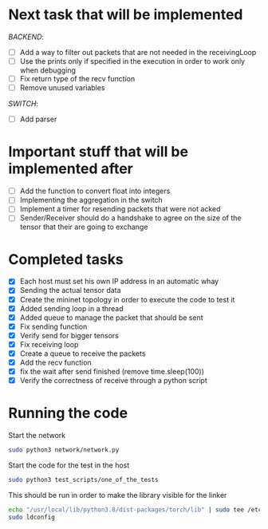 # Next task that will be implemented 

*BACKEND*: 
- [ ] Add a way to filter out packets that are not needed in the receivingLoop 
- [ ] Use the prints only if specified in the execution in order to work only when debugging
- [ ] Fix return type of the recv function 
- [ ] Remove unused variables 

*SWITCH*: 
- [ ] Add parser 

# Important stuff that will be implemented after 

- [ ] Add the function to convert float into integers 
- [ ] Implementing the aggregation in the switch 
- [ ] Implement a timer for resending packets that were not acked 
- [ ] Sender/Receiver should do a handshake to agree on the size of the tensor that their are going to exchange 

# Completed tasks 
- [x] Each host must set his own IP address in an automatic whay
- [x] Sending the actual tensor data 
- [x] Create the mininet topology in order to execute the code to test it 
- [x] Added sending loop in a thread
- [x] Added queue to manage the packet that should be sent
- [x] Fix sending function 
- [x] Verify send for bigger tensors 
- [x] Fix receiving loop 
- [x] Create a queue to receive the packets 
- [x] Add the recv function
- [x] fix the wait after send finished (remove time.sleep(100))
- [x] Verify the correctness of receive through a python script 

# Running the code

Start the network 
```bash 
sudo python3 network/network.py
```
Start the code for the test in the host 
```bash 
sudo python3 test_scripts/one_of_the_tests 
```
This should be run in order to make the library visible for the linker 
```bash 
echo "/usr/local/lib/python3.8/dist-packages/torch/lib" | sudo tee /etc/ld.so.conf.d/torch.conf
sudo ldconfig

```